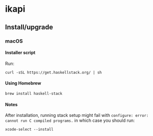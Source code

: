 # ikapi

## Install/upgrade

### macOS

#### Installer script

Run:

`curl -sSL https://get.haskellstack.org/ | sh`

#### Using Homebrew

`brew install haskell-stack`

#### Notes

After installation, running stack setup might fail with `configure: error: cannot run C compiled programs.` in which case you should run:

`xcode-select --install`
